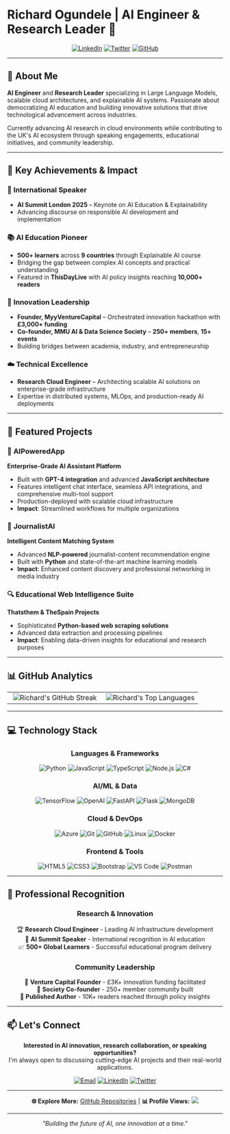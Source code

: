 # Richard Ogundele | AI Engineer & Research Leader 🚀

<div align="center">

[![LinkedIn](https://img.shields.io/badge/LinkedIn-0077B5?style=for-the-badge&logo=linkedin&logoColor=white)](https://www.linkedin.com/in/richardogundele/)
[![Twitter](https://img.shields.io/badge/Twitter-1DA1F2?style=for-the-badge&logo=twitter&logoColor=white)](https://twitter.com/therichediamond)
[![GitHub](https://img.shields.io/badge/GitHub-100000?style=for-the-badge&logo=github&logoColor=white)](https://github.com/richardogundele)

</div>

---

## 👋 About Me

**AI Engineer** and **Research Leader** specializing in Large Language Models, scalable cloud architectures, and explainable AI systems. Passionate about democratizing AI education and building innovative solutions that drive technological advancement across industries.

Currently advancing AI research in cloud environments while contributing to the UK's AI ecosystem through speaking engagements, educational initiatives, and community leadership.

---

## 🎯 Key Achievements & Impact

### 🎤 **International Speaker**
- **AI Summit London 2025** – Keynote on AI Education & Explainability
- Advancing discourse on responsible AI development and implementation

### 📚 **AI Education Pioneer**
- **500+ learners** across **9 countries** through Explainable AI course
- Bridging the gap between complex AI concepts and practical understanding
- Featured in **ThisDayLive** with AI policy insights reaching **10,000+ readers**

### 🏢 **Innovation Leadership**
- **Founder, MyyVentureCapital** – Orchestrated innovation hackathon with **£3,000+ funding**
- **Co-founder, MMU AI & Data Science Society** – **250+ members**, **15+ events**
- Building bridges between academia, industry, and entrepreneurship

### ☁️ **Technical Excellence**
- **Research Cloud Engineer** – Architecting scalable AI solutions on enterprise-grade infrastructure
- Expertise in distributed systems, MLOps, and production-ready AI deployments

---

## 🚀 Featured Projects

### 🤖 **AIPoweredApp**
**Enterprise-Grade AI Assistant Platform**
- Built with **GPT-4 integration** and advanced **JavaScript architecture**
- Features intelligent chat interface, seamless API integrations, and comprehensive multi-tool support
- Production-deployed with scalable cloud infrastructure
- **Impact**: Streamlined workflows for multiple organizations

### 📰 **JournalistAI**
**Intelligent Content Matching System**
- Advanced **NLP-powered** journalist-content recommendation engine
- Built with **Python** and state-of-the-art machine learning models
- **Impact**: Enhanced content discovery and professional networking in media industry

### 🔍 **Educational Web Intelligence Suite**
**Thatsthem & TheSpain Projects**
- Sophisticated **Python-based web scraping solutions**
- Advanced data extraction and processing pipelines
- **Impact**: Enabling data-driven insights for educational and research purposes

---

## 📊 GitHub Analytics

<div align="center">

<table>
<tr>
<td width="50%" align="center">
  <img title="🔥 Contribution Streak" alt="Richard's GitHub Streak" src="https://github-readme-streak-stats.herokuapp.com/?user=richardogundele&theme=react&hide_border=true&background=0D1117&stroke=0E4429&ring=0E4429&fire=FF6B35&currStreakLabel=FF6B35" />
</td>
<td width="50%" align="center">
  <img title="📈 Language Statistics" alt="Richard's Top Languages" src="https://github-readme-stats.anuraghazra1.vercel.app/api/top-langs/?username=richardogundele&theme=react&hide_border=true&background=0D1117&langs_count=8&layout=compact"/>
</td>
</tr>
</table>

</div>

---

## 💻 Technology Stack

<div align="center">

### **Languages & Frameworks**
![Python](https://img.shields.io/badge/Python-3776AB?style=for-the-badge&logo=python&logoColor=white)
![JavaScript](https://img.shields.io/badge/JavaScript-F7DF1E?style=for-the-badge&logo=javascript&logoColor=black)
![TypeScript](https://img.shields.io/badge/TypeScript-007ACC?style=for-the-badge&logo=typescript&logoColor=white)
![Node.js](https://img.shields.io/badge/Node.js-43853D?style=for-the-badge&logo=node.js&logoColor=white)
![C#](https://img.shields.io/badge/C%23-239120?style=for-the-badge&logo=c-sharp&logoColor=white)

### **AI/ML & Data**
![TensorFlow](https://img.shields.io/badge/TensorFlow-FF6F00?style=for-the-badge&logo=tensorflow&logoColor=white)
![OpenAI](https://img.shields.io/badge/OpenAI-412991?style=for-the-badge&logo=openai&logoColor=white)
![FastAPI](https://img.shields.io/badge/FastAPI-005571?style=for-the-badge&logo=fastapi&logoColor=white)
![Flask](https://img.shields.io/badge/Flask-000000?style=for-the-badge&logo=flask&logoColor=white)
![MongoDB](https://img.shields.io/badge/MongoDB-4EA94B?style=for-the-badge&logo=mongodb&logoColor=white)

### **Cloud & DevOps**
![Azure](https://img.shields.io/badge/Microsoft_Azure-0089D0?style=for-the-badge&logo=microsoft-azure&logoColor=white)
![Git](https://img.shields.io/badge/Git-F05032?style=for-the-badge&logo=git&logoColor=white)
![GitHub](https://img.shields.io/badge/GitHub-100000?style=for-the-badge&logo=github&logoColor=white)
![Linux](https://img.shields.io/badge/Linux-FCC624?style=for-the-badge&logo=linux&logoColor=black)
![Docker](https://img.shields.io/badge/Docker-2496ED?style=for-the-badge&logo=docker&logoColor=white)

### **Frontend & Tools**
![HTML5](https://img.shields.io/badge/HTML5-E34F26?style=for-the-badge&logo=html5&logoColor=white)
![CSS3](https://img.shields.io/badge/CSS3-1572B6?style=for-the-badge&logo=css3&logoColor=white)
![Bootstrap](https://img.shields.io/badge/Bootstrap-563D7C?style=for-the-badge&logo=bootstrap&logoColor=white)
![VS Code](https://img.shields.io/badge/VS_Code-007ACC?style=for-the-badge&logo=visual-studio-code&logoColor=white)
![Postman](https://img.shields.io/badge/Postman-FF6C37?style=for-the-badge&logo=postman&logoColor=white)

</div>

---

## 🌟 Professional Recognition

<div align="center">

### **Research & Innovation**
🏆 **Research Cloud Engineer** - Leading AI infrastructure development  
🎯 **AI Summit Speaker** - International recognition in AI education  
📈 **500+ Global Learners** - Successful educational program delivery  

### **Community Leadership**
🚀 **Venture Capital Founder** - £3K+ innovation funding facilitated  
👥 **Society Co-founder** - 250+ member community built  
📝 **Published Author** - 10K+ readers reached through policy insights  

</div>

---

## 📫 Let's Connect

<div align="center">

**Interested in AI innovation, research collaboration, or speaking opportunities?**  
I'm always open to discussing cutting-edge AI projects and their real-world applications.

[![Email](https://img.shields.io/badge/Email-D14836?style=for-the-badge&logo=gmail&logoColor=white)](mailto:richard@example.com)
[![LinkedIn](https://img.shields.io/badge/LinkedIn-0077B5?style=for-the-badge&logo=linkedin&logoColor=white)](https://www.linkedin.com/in/richardogundele/)
[![Twitter](https://img.shields.io/badge/Twitter-1DA1F2?style=for-the-badge&logo=twitter&logoColor=white)](https://twitter.com/therichediamond)

---

**🌐 Explore More:** [GitHub Repositories](https://github.com/richardogundele?tab=repositories) | **📊 Profile Views:** [![](https://visitcount.itsvg.in/api?id=richardogundele&icon=3&color=1&pretty=true)](https://visitcount.itsvg.in)

</div>

---

<div align="center">
  <i>"Building the future of AI, one innovation at a time."</i>
</div>
